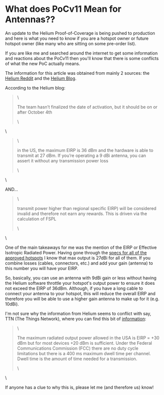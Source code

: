 <h1>What does PoCv11 Mean for Antennas??</h1>
<p>An update to the Helium Proof-of-Coverage is being pushed to production and here is what you need to know if you are a hotspot owner or future hotspot owner (like many who are sitting on some pre-order list).</p><p>If you are like me and searched around the internet to get some information and reactions about the PoCv11 then you'll know that there is some conflicts of what the new PoC actually means.</p><p>The information for this article was obtained from mainly 2 sources: the <a href="https://www.reddit.com/r/HeliumNetwork/comments/pwhobc/please_explain_poc11_coming_out_oct_4th_like_i_am/">Helium Reddit</a> and the <a href="https://blog.helium.com/pocv11-explained-call-to-action-4add36c75a1d">Helium Blog</a>.</p><p>According to the Helium blog:</p><!--kg-card-begin: markdown--><blockquote>\
<p>The team hasn’t finalized the date of activation, but it should be on or after October 4th</p>\
</blockquote>\
<!--kg-card-end: markdown--><!--kg-card-begin: markdown--><blockquote>\
<p>in the US, the maximum EIRP is 36 dBm and the hardware is able to transmit at 27 dBm. If you’re operating a 9 dBi antenna, you can assert it without any transmission power loss</p>\
</blockquote>\
<!--kg-card-end: markdown--><p>AND...</p><!--kg-card-begin: markdown--><blockquote>\
<p>transmit power higher than regional specific EIRP) will be considered invalid and therefore not earn any rewards. This is driven via the calculation of FSPL</p>\
</blockquote>\
<!--kg-card-end: markdown--><p>One of the main takeaways for me was the mention of the EIRP or Effective Isotropic Radiated Power. Having gone through the <a href="__GHOST_URL__/breakdown-of-helium-hotspots/">specs for all of the approved hotspots</a> I know that max output is 27dBi for all of them. If you combine losses (cables, connectors, etc.) and add your gain (antenna) to this number you will have your EIRP.</p><p>So, basically, you can use an antenna with 9dBi gain or less without having the Helium software throttle your hotspot's output power to ensure it does not exceed the EIRP of 36dBm. Although, if you have a long cable to connect your antenna to your hotspot, this will reduce the overall EIRP and therefore you will be able to use a higher gain antenna to make up for it (e.g. 10dBi).</p><p>I'm not sure why the information from Helium seems to conflict with say, TTN (The Things Network), where you can find this bit of <a href="https://www.thethingsnetwork.org/docs/lorawan/regional-parameters/">information</a>:</p><!--kg-card-begin: markdown--><blockquote>\
<p>The maximum radiated output power allowed in the USA is EIRP = +30 dBm but for most devices +20 dBm is sufficient. Under the Federal Communications Commission (FCC) there are no duty cycle limitations but there is a 400 ms maximum dwell time per channel. Dwell time is the amount of time needed for a transmission.</p>\
</blockquote>\
<!--kg-card-end: markdown--><p>If anyone has a clue to why this is, please let me (and therefore us) know!</p>
